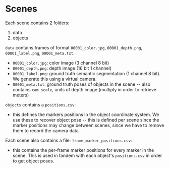 # Scenes

Each scene contains 2 folders:
1) data
2) objects

`data` contains frames of format `00001_color.jpg`, `00001_depth.png`, `00001_label.png`, `00001_meta.txt`. 
- `00001_color.jpg`: color image (3 channel 8 bit)
- `00001_depth.png`: depth image (16 bit 1 channel)
- `00001_label.png`: ground truth semantic segmentation (1 channel 8 bit). We generate this using a virtual camera.
- `00001_meta.txt`: ground truth poses of objects in the scene
-- also contains `cam_scale`, units of depth image (multiply in order to retrieve meters)

`objects` contains a `positions.csv`:
- this defines the markers positions in the object coordinate system. We use these to recover object pose
-- this is defined per scene since the marker positions may change between scenes, since we have to remove them to record the camera data

Each scene also contains a file:
`frame_marker_positions.csv`:
- this contains the per-frame marker positions for every marker in the scene. This is used in tandem with each object's `positions.csv` in order to get object poses.